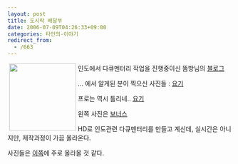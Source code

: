 ```yaml
---
layout: post
title: 도시락 배달부
date: 2006-07-09T04:26:33+09:00
categories: 타인의-이야기
redirect_from:
  - /663
---
```


<img src=http://img.hani.co.kr/section-kisa/2006/05/30/021027000120060530612_86.jpg width=150 align=left hspace=4>

인도에서 다큐멘터리 작업을 진행중이신 &#46624;방님의 <a href="http://blog.naver.com/report25/150006233825" target=bb>블로그</a>

... 에서 알게된 분이 찍으신 사진들 : <a href=http://blog.empas.com/rainmaker10/14531609 target=bb>요기</a>

프로는 역시 틀리네.. <a href=http://blog.empas.com/rainmaker10/14169846 target=bb>요기</a>

왼쪽 사진은 <a href=http://blog.naver.com/report25/150004653525 target=bb>보너스</a>

HD로 인도관련 다큐멘터리를 만들고 계신데, 실시간은 아니지만, 제작과정이 가끔 올라온다.

사진들은 <a href=http://ravenclow.egloos.com/ target=bb>이쪽</a>에 주로 올라올 것 같다.
